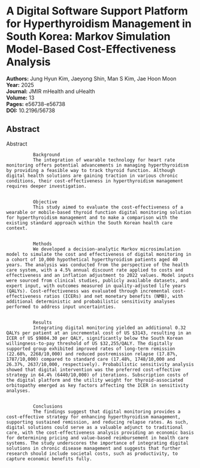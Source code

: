 # A Digital Software Support Platform for Hyperthyroidism Management in South Korea: Markov Simulation Model-Based Cost-Effectiveness Analysis

**Authors:** Jung Hyun Kim, Jaeyong Shin, Man S Kim, Jae Hoon Moon  
**Year:** 2025  
**Journal:** JMIR mHealth and uHealth  
**Volume:** 13  
**Pages:** e56738-e56738  
**DOI:** 10.2196/56738  

## Abstract
Abstract
            
              Background
              The integration of wearable technology for heart rate monitoring offers potential advancements in managing hyperthyroidism by providing a feasible way to track thyroid function. Although digital health solutions are gaining traction in various chronic conditions, their cost-effectiveness in hyperthyroidism management requires deeper investigation.
            
            
              Objective
              This study aimed to evaluate the cost-effectiveness of a wearable or mobile-based thyroid function digital monitoring solution for hyperthyroidism management and to make a comparison with the existing standard approach within the South Korean health care context.
            
            
              Methods
              We developed a decision-analytic Markov microsimulation model to simulate the cost and effectiveness of digital monitoring in a cohort of 10,000 hypothetical hyperthyroidism patients aged 40 years. The analysis was conducted from the perspective of the health care system, with a 4.5% annual discount rate applied to costs and effectiveness and an inflation adjustment to 2022 values. Model inputs were sourced from clinical studies, publicly available datasets, and expert input, with outcomes measured in quality-adjusted life years (QALYs). Cost-effectiveness was evaluated through incremental cost-effectiveness ratios (ICERs) and net monetary benefits (NMB), with additional deterministic and probabilistic sensitivity analyses performed to address input uncertainties.
            
            
              Results
              Integrating digital monitoring yielded an additional 0.32 QALYs per patient at an incremental cost of US $3143, resulting in an ICER of US $9804.30 per QALY, significantly below the South Korean willingness-to-pay threshold of US $32,255/QALY. The digitally supported group exhibited improved rates of long-term remission (22.68%, 2268/10,000) and reduced postremission relapse (17.87%, 1787/10,000) compared to standard care (17.48%, 1748/10,000 and 26.37%, 2637/10,000, respectively). Probabilistic sensitivity analysis showed that digital intervention was the preferred cost-effective strategy in 64.4% (6440/10,000) of iterations. Subscription costs of the digital platform and the utility weight for thyroid-associated orbitopathy emerged as key factors affecting the ICER in sensitivity analyses.
            
            
              Conclusions
              The findings suggest that digital monitoring provides a cost-effective strategy for enhancing hyperthyroidism management, supporting sustained remission, and reducing relapse rates. As such, digital solutions could serve as a valuable adjunct to traditional care, with the cost-effectiveness analysis providing an economic basis for determining pricing and value-based reimbursement in health care systems. The study underscores the importance of integrating digital solutions in chronic disease management and suggests that further research should include societal costs, such as productivity, to capture economic benefits fully.

